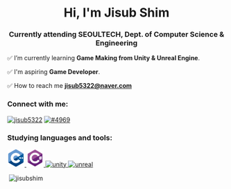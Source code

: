 <h1 align="center">Hi, I'm Jisub Shim</h1>
<h3 align="center">Currently attending SEOULTECH, Dept. of Computer Science & Engineering</h3>

✅ I’m currently learning **Game Making from Unity & Unreal Engine**.

✅ I'm aspiring **Game Developer**.

✅ How to reach me **jisub5322@naver.com**

<h3 align="left">Connect with me:</h3>
<p align="left">
<a href="https://instagram.com/jisub5322" target="blank"><img align="center" src="https://raw.githubusercontent.com/rahuldkjain/github-profile-readme-generator/master/src/images/icons/Social/instagram.svg" alt="jisub5322" height="30" width="40" /></a>
<a href="https://discord.gg/심지섭#4969" target="blank"><img align="center" src="https://raw.githubusercontent.com/rahuldkjain/github-profile-readme-generator/master/src/images/icons/Social/discord.svg" alt="#4969" height="30" width="40" /></a>
</p>

<h3 align="left">Studying languages and tools:</h3>
<p align="left"> <a href="https://www.w3schools.com/cpp/" target="_blank" rel="noreferrer"> <img src="https://raw.githubusercontent.com/devicons/devicon/master/icons/cplusplus/cplusplus-original.svg" alt="cplusplus" width="40" height="40"/> </a> <a href="https://www.w3schools.com/cs/" target="_blank" rel="noreferrer"> <img src="https://raw.githubusercontent.com/devicons/devicon/master/icons/csharp/csharp-original.svg" alt="csharp" width="40" height="40"/> </a> <a href="https://unity.com/" target="_blank" rel="noreferrer"> <img src="https://www.vectorlogo.zone/logos/unity3d/unity3d-icon.svg" alt="unity" width="40" height="40"/> </a> <a href="https://unrealengine.com/" target="_blank" rel="noreferrer"> <img src="https://raw.githubusercontent.com/kenangundogan/fontisto/036b7eca71aab1bef8e6a0518f7329f13ed62f6b/icons/svg/brand/unreal-engine.svg" alt="unreal" width="40" height="40"/> </a> </p>

<p>&nbsp;<img align="center" src="https://github-readme-stats.vercel.app/api?username=jisubshim&show_icons=true&locale=en" alt="jisubshim" /></p>
